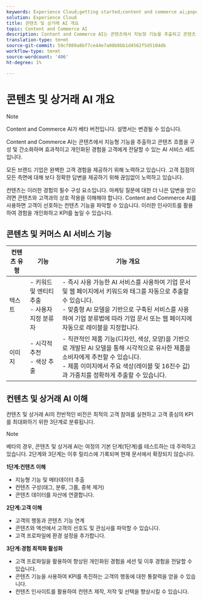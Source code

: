 ```yaml
---
keywords: Experience Cloud;getting started;content and commerce ai;popular topics;Intelligent Services;ccai
solution: Experience Cloud
title: 콘텐츠 및 상거래 AI 개요
topic: Content and Commerce AI
description: Content and Commerce AI는 콘텐츠에서 지능형 기능을 추출하고 콘텐츠 흐름을 구성하며 콘텐츠 흐름을 간소화하며, 효과적이고 개인화된 경험을 고객에게 전달할 수 있는 일련의 AI 서비스입니다.
translation-type: tm+mt
source-git-commit: 59cf089a8bf7ce44e7a08b0bb1d4562f5d5104db
workflow-type: tm+mt
source-wordcount: '406'
ht-degree: 1%

---
```



<!--

NOTE to writer: "Intelligent Services" is not a valid solution value. Log a UGP bug if you think it should be added.

-->

# 콘텐츠 및 상거래 AI 개요

>[!NOTE]
>
>Content and Commerce AI가 베타 버전입니다. 설명서는 변경될 수 있습니다.

Content and Commerce AI는 콘텐츠에서 지능형 기능을 추출하고 콘텐츠 흐름을 구성 및 간소화하며 효과적이고 개인화된 경험을 고객에게 전달할 수 있는 AI 서비스 세트입니다.

모든 브랜드 기업은 완벽한 고객 경험을 제공하기 위해 노력하고 있습니다. 고객 접점의 모든 측면에 대해 보다 정확한 답변을 제공하기 위해 끊임없이 노력하고 있습니다.

컨텐츠는 이러한 경험의 필수 구성 요소입니다. 마케팅 질문에 대한 더 나은 답변을 얻으려면 콘텐츠와 고객과의 상호 작용을 이해해야 합니다. Content and Commerce AI를 사용하면 고객이 선호하는 컨텐츠 기능을 파악할 수 있습니다. 이러한 인사이트를 활용하여 경험을 개인화하고 KPI를 높일 수 있습니다.

## 콘텐츠 및 커머스 AI 서비스 기능

| 컨텐츠 유형 | 기능 | 기능 개요 |
| --- | --- | --- |
| 텍스트 | - 키워드 및 엔티티 추출 <br>- 사용자 지정 분류자 | - 즉시 사용 가능한 AI 서비스를 사용하여 기업 문서 및 웹 페이지에서 키워드와 태그를 자동으로 추출할 수 있습니다. <br> - 맞춤형 AI 모델을 기반으로 구축된 서비스를 사용하여 기업 분류법에 따라 기업 문서 또는 웹 페이지에 자동으로 레이블을 지정합니다. |
| 이미지 | - 시각적 추천 <br> - 색상 추출 | - 직관적인 제품 기능(디자인, 색상, 모양)을 기반으로 개발된 AI 모델을 통해 시각적으로 유사한 제품을 소비자에게 추천할 수 있습니다. <br> - 제품 이미지에서 주요 색상(레이블 및 16진수 값)과 가중치를 정확하게 추출할 수 있습니다. |

## 컨텐츠 및 상거래 AI 이해

컨텐츠 및 상거래 AI의 전반적인 비전은 최적의 고객 참여를 실현하고 고객 중심의 KPI를 최대화하기 위한 3단계로 분류됩니다.

>[!NOTE]
>
>베타의 경우, 콘텐츠 및 상거래 AI는 여정의 기본 단계(1단계)를 테스트하는 데 주력하고 있습니다. 2단계와 3단계는 이후 릴리스에 기록되며 현재 문서에서 확장되지 않습니다.

**1단계:컨텐츠 이해**
- 지능형 기능 및 메타데이터 추출
- 컨텐츠 구성(태그, 분류, 그룹, 중복 제거)
- 콘텐츠 데이터를 자산에 연결합니다.

**2단계:고객 이해**
- 고객의 행동과 콘텐츠 기능 연계
- 콘텐츠와 액션에서 고객의 선호도 및 관심사를 파악할 수 있습니다.
- 고객 프로파일에 환경 설정을 추가합니다.

**3단계:경험 최적화 활성화**
- 고객 프로파일을 활용하여 향상된 개인화된 경험을 세션 및 이후 경험을 전달할 수 있습니다.
- 콘텐츠 기능을 사용하여 KPI를 촉진하는 고객의 행동에 대한 통찰력을 얻을 수 있습니다.
- 컨텐츠 인사이트를 활용하여 컨텐츠 제작, 저작 및 선택을 향상시킬 수 있습니다.

